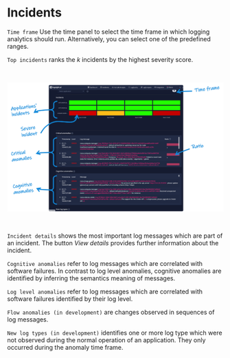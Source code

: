 # Incidents

`Time frame` Use the time panel to select the time frame in which logging analytics should run. Alternatively, you can select one of the predefined ranges. 

`Top incidents` ranks the *k* incidents by the highest severity score.


<br>

![Logs](./incidents.png ':size=1200')

<br>

`Incident details` shows the most important log messages which are part of an incident. 
The button *View details* provides further information about the incident.

`Cognitive anomalies` refer to log messages which are correlated with software failures.
In contrast to log level anomalies, cognitive anomalies are identified by inferring the semantics meaning of messages.

`Log level anomalies` refer to log messages which are correlated with software failures identified by their log level.

`Flow anomalies (in development)` are changes observed in sequences of log messages. 

`New log types (in development)` identifies one or more log type which were not observed during the normal operation of an application. They only occurred during the anomaly time frame.